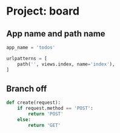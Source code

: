 # Project: board

## App name and path name

```python
app_name = 'todos'

urlpatterns = [
    path('', views.index, name='index'),
]
```

## Branch off

```python
def create(request):
    if request.method == 'POST':
        return 'POST'
    else:
        return 'GET'
```
